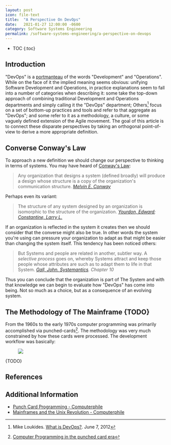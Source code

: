 ```yaml
---
layout: post
icon: file-text
title:  "A Perspective On DevOps"
date:   2021-01-27 12:00:00 -0600
category: Software Systems Engineering
permalink: /software-systems-engineering/a-perspective-on-devops
---
```


* TOC
{:toc}

## Introduction

"DevOps" is a [portmanteau](https://en.wiktionary.org/wiki/portmanteau_word) of the words "Development" and "Operations".
While on the face of it the implied meaning seems obvious: unifying Software Development and Operations, in practice explanations
seem to fall into a number of categories when describing it: some take the top-down approach of combining traditional
Development and Operations departments and simply calling it the "DevOps" department; Others[^1] focus on a set of bottom-up practices
and tools and refer to that aggregate as "DevOps"; and some refer to it as a methodology, a culture, or some vaguely defined
extension of the Agile movement. The goal of this article is to connect these disparate perspectives by taking an orthogonal
point-of-view to derive a more appropriate definition.

## Converse Conway's Law

To approach a new definition we should change our perspective to thinking in terms of systems. You may have heard of
[Conway's Law](https://en.wikipedia.org/wiki/Conway%27s_law):

> Any organization that designs a system (defined broadly) will produce a design
> whose structure is a copy of the organization's communication structure.
> <cite><a href="https://en.wikipedia.org/wiki/Melvin_Conway" target="_blank">Melvin E. Conway</a></cite>

Perhaps even its variant:

> The structure of any system designed by an organization is isomorphic to the structure of the organization.
> <cite><a href="https://en.wikipedia.org/wiki/Edward_Yourdon" target="_blank">Yourdon, Edward</a>; <a href="https://en.wikipedia.org/wiki/Larry_Constantine" target="_blank">Constantine, Larry L.</a></cite>

If an organization is reflected in the system it creates then we should consider that the converse might also be true.
In other words the system you're using can pressure your organization to adapt as that might be easier than
changing the system itself. This tendency has been noticed others:

> But Systems and people are related in another, subtler way. A <em>selective process</em> goes on,
> whereby Systems attract and keep those people whose attributes are such as to adapt them to life
> in that System.
> <cite><a href="https://en.wikipedia.org/wiki/Systemantics" target="_blank">Gall, John. Systemantics</a>. Chapter 10</cite>

Thus you can conclude that the organization is part of The System and with that knowledge we can begin to evaluate how
"DevOps" has come into being. Not so much as a choice, but as a consequence of an evolving system.

## The Methodology of The Mainframe {TODO}

From the 1960s to the early 1970s computer programming was primarily accomplished via punched-cards[^2]. The methodology
was very much constrained by how these cards were processed. The development workflow was basically:

<figure markdown="1">

![](https://mermaid.ink/img/pako:eNpNjssKwjAURH-lzDpKQ1ubRhB87XSjO8kmmKhF05SYglr678b6wN25lzPDtNhbpcFxdLI-RavNWDhRRdF0MJjMPzwLvPjw_I9fzmwMAqOdkaUKLe3rL-BP2mgBHlBJdxYQVRe8plbS66UqvXXgB3m5agLZeLu9V3tw7xr9lRalDIvMz9J9aP3e2k8mqGW1s9Z8g-EEb3EDT9IhK0Z0FMe0yLMsZSnBHZzlwySJc1qwlBZZlrOO4NEX0O4J84BPuw?type=png)

</figure>

{TODO}

## References

[^1]: Mike Loukides. [What is DevOps?](http://radar.oreilly.com/2012/06/what-is-devops.html). June 7, 2012
[^2]: [Computer Programming in the punched card era](https://en.wikipedia.org/wiki/Computer_programming_in_the_punched_card_era)

## Additional Information

* [Punch Card Programming - Computerphile](https://www.youtube.com/watch?t=545&v=KG2M4ttzBnY)
* [Mainframes and the Unix Revolution - Computerphile](https://www.youtube.com/watch?v=-rPPqm44xLs)

<!--
===========================================
===========================================

Crockford History: <https://www.youtube.com/watch?v=JxAXlJEmNMg>

http://www.columbia.edu/cu/computinghistory/fisk.pdf
http://museum.ipsj.or.jp/en/computer/device/paper/words.html
https://github.com/jasonbellamy/jekyll-mermaid/issues
https://mermaid-js.github.io/mermaid/#/

[^2]: Floris Erich. [DevOps is Simply Interaction Between Development and Operations](https://www.researchgate.net/publication/330477403_DevOps_is_Simply_Interaction_Between_Development_and_Operations_First_International_Workshop_DEVOPS_2018_Chateau_de_Villebrumier_France_March_5-6_2018_Revised_Selected_Papers). January 2019
https://www.researchgate.net/profile/Floris-Erich-2/publication/330477403_DevOps_is_Simply_Interaction_Between_Development_and_Operations_First_International_Workshop_DEVOPS_2018_Chateau_de_Villebrumier_France_March_5-6_2018_Revised_Selected_Papers/links/5cd4c9ba92851c4eab911562/DevOps-is-Simply-Interaction-Between-Development-and-Operations-First-International-Workshop-DEVOPS-2018-Chateau-de-Villebrumier-France-March-5-6-2018-Revised-Selected-Papers.pdf

## Further Reading

## Notes

* Site Reliability Engineering
  * vs devops

* https://sre.google/sre-book/table-of-contents/
* https://www.rackspace.com/blog/quantifying-devops-capability-its-important-to-keep-calms/

ALM Team

## Levels of Organization {TODO}

Software comes in many forms as we know, from throw away command line tasks to monolithic operating systems and beyond.
As these evolve and scale, different aspects begin to develop that each require increasing amounts of energy to maintain.
What these aspects consist of is secondary to the fact that specialized roles also develop to manage them. The development
of software at scale is no longer a challenge of simply organizing code, it also becomes one of organizing roles.

As the number of roles in your organization increase there is a higher-order specialization that becomes apparent. Some
roles deal with the tactical day-to-day execution of tasks, some roles are operational and manage/support the execution
and structuring of these tasks, and some are dedicated to the strategic planning and prioritization of goals. These
specialized roles in the organization can be architected as a vertical abstraction based on where they are interdependent:

<figure>
  <img src="/media-library/software-systems-engineering/levels-of-organization.jpg" alt="Levels of Organization">
  <figcaption>Levels of Organization</figcaption>
</figure>

* Those with a military background or education should recognize these level of organization from their respective educations. Those without are invited to read ...
* The purpose of this organization is optimization of execution towards a particular goal

### Tactics {TODO}

{Where the rubber meets the road...}

### Strategy {TODO}

{TODO}

### Operations {TODO}

{The backbone of the organization}

## Whither DevOps? {TODO}

{you will notice that up to this point I have avoided conflating the term "people" and "roles".}

{incidental and accidental complexities also scale. What becomes apparent rather quickly is that these complexities do not scale at the same rate. Building scale dog house analogy. Analogies are lies that tell the truth}

{a collection of birds may be called a flock, but a collection of developers is called a merge conflict}

DevOps is often presented as the intersection of QA, Operations, and Development:

<figure>
  <img src="/media-library/software-systems-engineering/devops-intersection.png" alt="DevOps Intersection">
  <figcaption>DevOps Venn Diagram</figcaption>
</figure>

## Conclusion {TODO}

In summary, my perspective is that DevOps should not be treated as merely the Venn-Diagram intersection of QA, Software Development, and Operations.  DevOps should be approached as the Operational layer of Delivery, where the intersections are instead

## Notes {TODO}

* Devops as a methodology
  * publishing multiple changes in a day
  * "The best testing is on production"

* Bertrand Meyer
  * <https://bertrandmeyer.com/2017/12/12/devops-concept-workshop-announcement/>
  * <https://bertrandmeyer.com/2010/10/24/the-cloud-and-its-risks/>
  * <https://bertrandmeyer.com/?s=devops>

* <https://octopus.com/blog/on-the-naming-of-devops-engineers>
* <https://en.wikipedia.org/wiki/Talk:DevOps>

* DevOps as Orchestration? -mlhaufe
* alignment of updates between services and clients that depend on them
* <https://docs.microsoft.com/en-us/azure/devops/learn/>

* Donovan Brown
  * "DevOps is the union of people, process, and products to enable continuous delivery of value to our end users."

* Features
  * Security
    * SSL (Mozilla Observatory)
  * Hosting
  * Continuous Integration
    * Unit Testing
      * <https://www.c-sharpcorner.com/article/selenium-automation-test-cases-for-the-net-web-application/>
    * Screaming Frog
  * Continuous Delivery
    * <https://docs.microsoft.com/en-us/iis/install/installing-publishing-technologies/installing-and-configuring-web-deploy-on-iis-80-or-later>
  * Monitoring
    * Availability Testing (Application Insights)
    * Analytics
    * Security
  * Maintenance
    * DB backups
* Continuous Deployment

* What gets released together gets versioned together
* Infrastructure as Code

* From the HDI meetup:
  * "AntiFragility"

* Cost Accounting
* Inventorying resources (including people) to see how much they cost
* Alternatively: Activity Accounting
* What are people spending their time doing?

* An entire DevOps ecosystem to fill in the gaps of language shortcomings?
* <http://www.clausewitz.com/readings/Dunn.htm>

DevOps as a culture is insufficient
    think of conway's law and the reverse conway's law.
    A change of organization leading to a change in implementation.
  Can there be a culture with 1 person?

https://www.youtube.com/watch?v=-rPPqm44xLs
https://en.wikipedia.org/wiki/Mainframe_computer
https://en.wikipedia.org/wiki/Computer_programming_in_the_punched_card_era
http://radar.oreilly.com/2012/06/what-is-devops.html
https://standards.ieee.org/project/2675.html
https://runnable.com/blog/conway-s-law-in-reverse-how-app-architecture-influences-org-structure
https://devops.com/the-origins-of-devops-whats-in-a-name/

https://www.devops-research.com/research.html
-->
